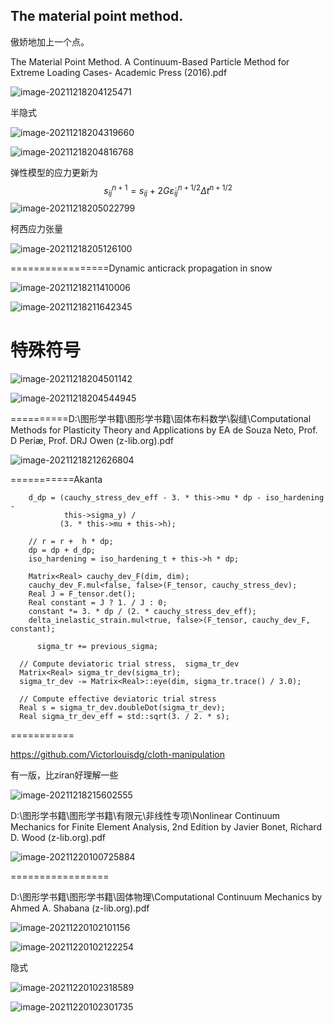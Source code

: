 ## The material point method.

傲娇地加上一个点。

The Material Point Method. A Continuum-Based Particle Method for Extreme Loading Cases- Academic Press  (2016).pdf

![image-20211218204125471](E:\mycode\collection\定理\弹性力学\image-20211218204125471.png)



半隐式

![image-20211218204319660](E:\mycode\collection\定理\弹性力学\image-20211218204319660.png)



![image-20211218204816768](E:\mycode\collection\定理\弹性力学\image-20211218204816768.png)

弹性模型的应力更新为
$$
s_{ij}^{n+1} = s_{ij} + 2G \dot \varepsilon_{ij}^{n+1/2} \Delta t^{n+1/2}
$$
![image-20211218205022799](E:\mycode\collection\定理\弹性力学\image-20211218205022799.png)

柯西应力张量

![image-20211218205126100](E:\mycode\collection\定理\弹性力学\image-20211218205126100.png)

=================Dynamic anticrack propagation in snow  

![image-20211218211410006](E:\mycode\collection\定理\弹性力学\image-20211218211410006.png)

![image-20211218211642345](E:\mycode\collection\定理\弹性力学\image-20211218211642345.png)

# 特殊符号

![image-20211218204501142](E:\mycode\collection\定理\弹性力学\image-20211218204501142.png)

![image-20211218204544945](E:\mycode\collection\定理\弹性力学\image-20211218204544945.png)

==========D:\图形学书籍\图形学书籍\固体布料数学\裂缝\Computational Methods for Plasticity Theory and Applications by EA de Souza Neto, Prof. D Periæ, Prof. DRJ Owen (z-lib.org).pdf

![image-20211218212626804](E:\mycode\collection\定理\弹性力学\image-20211218212626804.png)

===========Akanta

```
    d_dp = (cauchy_stress_dev_eff - 3. * this->mu * dp - iso_hardening -
            this->sigma_y) /
           (3. * this->mu + this->h);

    // r = r +  h * dp;
    dp = dp + d_dp;
    iso_hardening = iso_hardening_t + this->h * dp;
    
    Matrix<Real> cauchy_dev_F(dim, dim);
    cauchy_dev_F.mul<false, false>(F_tensor, cauchy_stress_dev);
    Real J = F_tensor.det();
    Real constant = J ? 1. / J : 0;
    constant *= 3. * dp / (2. * cauchy_stress_dev_eff);
    delta_inelastic_strain.mul<true, false>(F_tensor, cauchy_dev_F, constant);
    
      sigma_tr += previous_sigma;

  // Compute deviatoric trial stress,  sigma_tr_dev
  Matrix<Real> sigma_tr_dev(sigma_tr);
  sigma_tr_dev -= Matrix<Real>::eye(dim, sigma_tr.trace() / 3.0);

  // Compute effective deviatoric trial stress
  Real s = sigma_tr_dev.doubleDot(sigma_tr_dev);
  Real sigma_tr_dev_eff = std::sqrt(3. / 2. * s);
```

===========

https://github.com/Victorlouisdg/cloth-manipulation

有一版，比ziran好理解一些

![image-20211218215602555](E:\mycode\collection\定理\弹性力学\image-20211218215602555.png)

D:\图形学书籍\图形学书籍\有限元\非线性专项\Nonlinear Continuum Mechanics for Finite Element Analysis, 2nd Edition by Javier Bonet, Richard D. Wood (z-lib.org).pdf

![image-20211220100725884](E:\mycode\collection\定理\弹性力学\image-20211220100725884.png)

=================

D:\图形学书籍\图形学书籍\固体物理\Computational Continuum Mechanics by Ahmed A. Shabana (z-lib.org).pdf

![image-20211220102101156](E:\mycode\collection\定理\弹性力学\image-20211220102101156.png)

![image-20211220102122254](E:\mycode\collection\定理\弹性力学\image-20211220102122254.png)

隐式

![image-20211220102318589](E:\mycode\collection\定理\弹性力学\image-20211220102318589.png)

![image-20211220102301735](E:\mycode\collection\定理\弹性力学\image-20211220102301735.png)